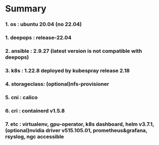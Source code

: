 # Summary
### 1. os : ubuntu 20.04 (no 22.04)
### 1. deepops : release-22.04
### 2. ansible : 2.9.27 (latest version is not compatible with deepops)
### 3. k8s : 1.22.8 deployed by kubespray release 2.18
### 4. storageclass: (optional)nfs-provisioner
### 5. cni : calico
### 6. cri : containerd v1.5.8
### 7. etc : virtualenv, gpu-operator, k8s dashboard, helm v3.7.1, (optional)nvidia driver v515.105.01, prometheus&grafana, rsyslog, ngc accessible

